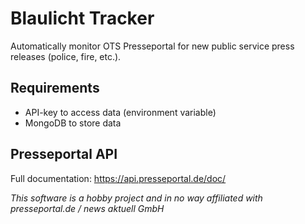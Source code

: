# Blaulicht Tracker
Automatically monitor OTS Presseportal for new public service press releases (police, fire, etc.).

## Requirements
- API-key to access data (environment variable)
- MongoDB to store data

## Presseportal API
Full documentation: https://api.presseportal.de/doc/

*This software is a hobby project and in no way affiliated with presseportal.de / news aktuell GmbH*